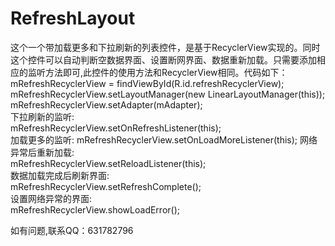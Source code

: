 # RefreshLayout
这个一个带加载更多和下拉刷新的列表控件，是基于RecyclerView实现的。同时这个控件可以自动判断空数据界面、设置断网界面、数据重新加载。只需要添加相应的监听方法即可,此控件的使用方法和RecyclerView相同。代码如下：  
mRefreshRecyclerView = findViewById(R.id.refreshRecyclerView);  
mRefreshRecyclerView.setLayoutManager(new LinearLayoutManager(this));  
mRefreshRecyclerView.setAdapter(mAdapter);  
下拉刷新的监听:   
mRefreshRecyclerView.setOnRefreshListener(this);            
加载更多的监听:
mRefreshRecyclerView.setOnLoadMoreListener(this); 
网络异常后重新加载:  
mRefreshRecyclerView.setReloadListener(this);    
数据加载完成后刷新界面:  
mRefreshRecyclerView.setRefreshComplete();  
设置网络异常的界面:  
 mRefreshRecyclerView.showLoadError();  
   
 如有问题,联系QQ：631782796
